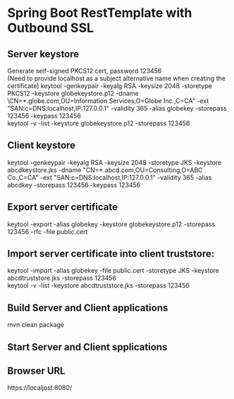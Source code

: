# Spring Boot RestTemplate with Outbound SSL
## Server keystore
Generate self-signed PKCS12 cert, password 123456 \
(Need to provide localhost as a subject alternative name when creating the certificate)
keytool -genkeypair -keyalg RSA -keysize 2048 -storetype PKCS12 -keystore globekeystore.p12 -dname  \CN=*.globe.com,OU=Information Services,O=Globe Inc.,C=CA" -ext "SAN:c=DNS:localhost,IP:127.0.0.1"  -validity 365 -alias globekey -storepass 123456 -keypass 123456 \
keytool -v -list -keystore globekeystore.p12 -storepass 123456

## Client keystore
keytool -genkeypair -keyalg RSA -keysize 2048 -storetype JKS -keystore abcdkeystore.jks -dname "CN=*.abcd.com,OU=Consulting,O=ABC Co.,C=CA" -ext "SAN:c=DNS:localhost,IP:127.0.0.1"  -validity 365 -alias abcdkey -storepass 123456 -keypass 123456

## Export server certificate
keytool -export -alias globekey  -keystore globekeystore.p12 -storepass 123456 -rfc -file public.cert

## Import server certificate into client truststore:
keytool -import -alias globekey -file public.cert -storetype JKS -keystore abcdtruststore.jks -storepass 123456 \
keytool -v -list -keystore abcdtruststore.jks -storepass 123456

## Build Server and Client applications
mvn clean package

## Start Server and Client spplications

## Browser URL
https://localjost:8080/

